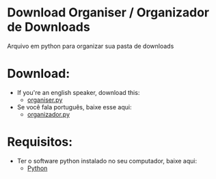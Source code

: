 # Download Organiser / Organizador de Downloads

Arquivo em python para organizar sua pasta de downloads

# Download:
- If you're an english speaker, download this:
  - [organiser.py](https://github.com/oliveirasarah/Organizador-de-Downloads/releases/download/latest/organiser.py)
- Se você fala português, baixe esse aqui:
  - [organizador.py](https://github.com/oliveirasarah/Organizador-de-Downloads/releases/download/latest/organizador.py)

# Requisitos:

- Ter o software python instalado no seu computador, baixe aqui:
  - [Python](https://www.python.org/downloads/)
